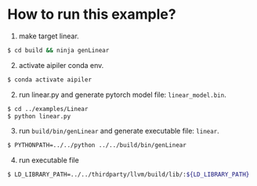 # How to run this example?

1. make target linear.

```bash
$ cd build && ninja genLinear
```

2. activate aipiler conda env.

```bash
$ conda activate aipiler
```

2. run linear.py and generate pytorch model file: `linear_model.bin`.

```bash
$ cd ../examples/Linear
$ python linear.py
```

3. run `build/bin/genLinear` and generate executable file: `linear`.

```bash
$ PYTHONPATH=../../python ../../build/bin/genLinear
```

4. run executable file

```bash
$ LD_LIBRARY_PATH=../../thirdparty/llvm/build/lib/:${LD_LIBRARY_PATH} ./linear
```